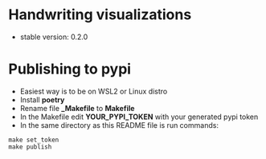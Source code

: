 # Handwriting visualizations
- stable version: 0.2.0

# Publishing to pypi
- Easiest way is to be on WSL2 or Linux distro
- Install **poetry**
- Rename file **_Makefile** to **Makefile**
- In the Makefile edit **YOUR_PYPI_TOKEN** with your generated pypi token
- In the same directory as this README file is run commands:
```
make set_token
make publish
```

